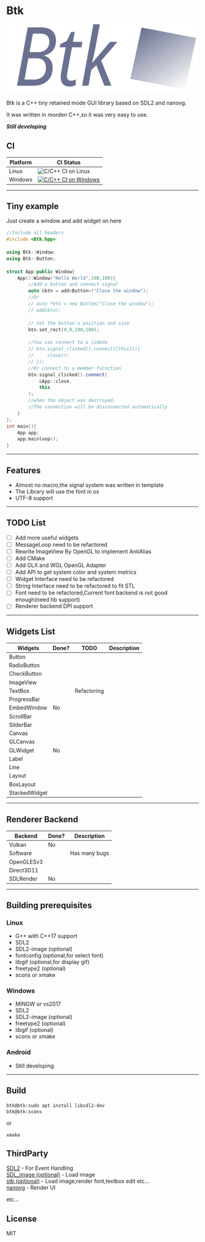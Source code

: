 # Btk

![Logo](./logo/logo.svg)

Btk is a C++ tiny retained mode GUI library based on SDL2 and nanovg.  

It was written in morden C++,so it was very easy to use.  

***Still developing***  

## CI

|Platform| CI Status|
| ---    | ---      |
|Linux   |![C/C++ CI on Linux](https://github.com/BusyStudent/Btk/workflows/C/C++%20CI%20on%20Linux/badge.svg)|
|Windows |[![C/C++ CI on Windows](https://github.com/BusyStudent/Btk/actions/workflows/windows.yml/badge.svg)](https://github.com/BusyStudent/Btk/actions/workflows/windows.yml)|

----

## Tiny example  

Just create a window and add widget on here

```cpp
//Include all headers
#include <Btk.hpp>

using Btk::Window;
using Btk::Button;

struct App:public Window{
    App():Window("Hello World",100,100){
        //Add a button and connect signal
        auto &btn = add<Button>("Close the window");
        //Or
        // auto *btn = new Button("Close the window");
        // add(btn);
        
        // Set the button's position and size
        btn.set_rect(0,0,100,100);

        //You can connect to a limbda
        // btn.signal_clicked().connect([this](){
        //     close();
        // });
        //Or connect to a member fucnction
        btn.signal_clicked().connect(
            &App::close,
            this
        );
        //when the object was destroyed,
        //The connection will be disconnected automatically
    }
};
int main(){
    App app;
    app.mainloop();
}
```

----

## Features

- Almost no macro,the signal system was written in template
- The Library will use the font in os
- UTF-8 support

----

## TODO List  

- [ ] Add more useful widgets  
- [ ] MessageLoop need to be refactored  
- [ ] Rewrite ImageView By OpenGL to implement AntiAlias
- [ ] Add CMake
- [ ] Add GLX and WGL OpenGL Adapter
- [ ] Add API to get system color and system metrics
- [ ] Widget Interface need to be refactored
- [ ] String Interface need to be refactored to fit STL  
- [ ] Font need to be refactored,Current font backend is not good enough(need hb support)
- [ ] Renderer backend DPI support

----

## Widgets List

|  Widgets  |  Done?  | TODO | Description |
|  ---      |  ---    | ---  | ---         |
|  Button   |         |      |             |
|  RadioButton   |         |      |             |
|  CheckButton   |         |      |             |
|  ImageView|         |      |             |
|  TextBox  |         |Refactoring|             |
|  ProgressBar  |         |      |             |
|  EmbedWindow  | No      |      |             |
|  ScrollBar|        |      |             |
|  SilderBar|        |      |             |
|  Canvas   |         |      |             |
|  GLCanvas |         |      |             |
|  GLWidget | No      |      |             |
|  Label    |         |      |             |
|  Line     |         |      |             |
|  Layout   |         |      |             |
|  BoxLayout|         |      |             |
|  StackedWidget|     |      |             |  

----

## Renderer Backend

| Backend    | Done? | Description  |
| ---        | ---   | ---          |
| Vulkan     | No    |              |
| Software   |       | Has many bugs|
| OpenGLESv3 |       |              |
| Direct3D11 |       |              |
| SDLRender  | No    |              |

----

## Building prerequisites

### Linux

- G++ with C++17 support  
- SDL2  
- SDL2-image (optional)  
- fontconfig (optional,for select font)  
- libgif (optional,for display gif)
- freetype2  (optional)  
- scons or xmake

### Windows

- MINGW or vs2017  
- SDL2  
- SDL2-image (optional)  
- freetype2  (optional)  
- libgif (optional)  
- scons or xmake

### Android

- Still developing

----

## Build

```console
btk@btk:sudo apt install libsdl2-dev
btk@btk:scons
```

or

```console
xmake
```

## ThirdParty

[SDL2](https://www.libsdl.org/) - For Event Handling  
[SDL_image (optional)](https://www.libsdl.org/) - Load image  
[stb (optional)](https://github.com/nothings/stb) - Load image,render font,textbox edit etc...  
[nanovg](https://github.com/memononen/nanovg) - Render UI

etc...

## License

MIT
